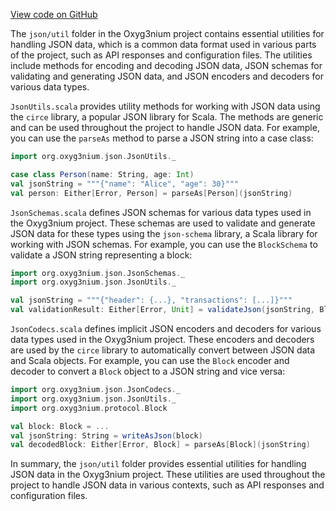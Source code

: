 [View code on GitHub](https://github.com/oxyg3nium/oxyg3nium/.autodoc/docs/json/util/src)

The `json/util` folder in the Oxyg3nium project contains essential utilities for handling JSON data, which is a common data format used in various parts of the project, such as API responses and configuration files. The utilities include methods for encoding and decoding JSON data, JSON schemas for validating and generating JSON data, and JSON encoders and decoders for various data types.

`JsonUtils.scala` provides utility methods for working with JSON data using the `circe` library, a popular JSON library for Scala. The methods are generic and can be used throughout the project to handle JSON data. For example, you can use the `parseAs` method to parse a JSON string into a case class:

```scala
import org.oxyg3nium.json.JsonUtils._

case class Person(name: String, age: Int)
val jsonString = """{"name": "Alice", "age": 30}"""
val person: Either[Error, Person] = parseAs[Person](jsonString)
```

`JsonSchemas.scala` defines JSON schemas for various data types used in the Oxyg3nium project. These schemas are used to validate and generate JSON data for these types using the `json-schema` library, a Scala library for working with JSON schemas. For example, you can use the `BlockSchema` to validate a JSON string representing a block:

```scala
import org.oxyg3nium.json.JsonSchemas._
import org.oxyg3nium.json.JsonUtils._

val jsonString = """{"header": {...}, "transactions": [...]}"""
val validationResult: Either[Error, Unit] = validateJson(jsonString, BlockSchema)
```

`JsonCodecs.scala` defines implicit JSON encoders and decoders for various data types used in the Oxyg3nium project. These encoders and decoders are used by the `circe` library to automatically convert between JSON data and Scala objects. For example, you can use the `Block` encoder and decoder to convert a `Block` object to a JSON string and vice versa:

```scala
import org.oxyg3nium.json.JsonCodecs._
import org.oxyg3nium.json.JsonUtils._
import org.oxyg3nium.protocol.Block

val block: Block = ...
val jsonString: String = writeAsJson(block)
val decodedBlock: Either[Error, Block] = parseAs[Block](jsonString)
```

In summary, the `json/util` folder provides essential utilities for handling JSON data in the Oxyg3nium project. These utilities are used throughout the project to handle JSON data in various contexts, such as API responses and configuration files.
